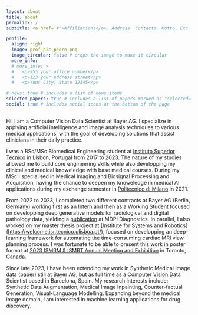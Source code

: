 ```yaml
---
layout: about
title: about
permalink: /
subtitle: <a href='#'>Affiliations</a>. Address. Contacts. Motto. Etc.

profile:
  align: right
  image: prof_pic_pedro.png
  image_circular: false # crops the image to make it circular
  more_info: 
  # more_info: >
  #   <p>555 your office number</p>
  #   <p>123 your address street</p>
  #   <p>Your City, State 12345</p>

# news: true # includes a list of news items
selected_papers: true # includes a list of papers marked as "selected={true}"
social: true # includes social icons at the bottom of the page
---
```


Hi! I am a Computer Vision Data Scientist at Bayer AG. I specialize in applying artificial intelligence and image analysis techniques to various medical applications, with the goal of developing solutions that assist clinicians in their daily practice.

I was a BSc/MSc Biomedical Engineering student at [Instituto Superior Técnico](https://tecnico.ulisboa.pt/en/) in Lisbon, Portugal from 2017 to 2023. The nature of my studies allowed me to build core engineering skills while also developping my clinical and medical knoweledge with base medical courses. During my MSc I specialised in Medical Imaging and Biosignal Processing and Acquisition, having the chance to deepen my knoweledge in medical AI applications during my exchange semester in [Politecnico di Milano](https://www.polimi.it/) in 2021.

From 2022 to 2023, I completed two different contracts at Bayer AG (Berlin, Germany) working first as an Intern and then as a Working Student focused on developping deep generative models for radiological and digital pathology data, yielding a [publication](https://www.mdpi.com/2075-4418/14/13/1442) at MDPI Diagnostics. In parallel, I also worked on my master thesis project at [Institute for Systems and Robotics] (https://welcome.isr.tecnico.ulisboa.pt/), focused on developping an deep-learning framework for automating the time-consuming cardiac MRI view planning process. I was fortunate to be able to present this work in poster format at [2023 ISMRM & ISMRT Annual Meeting and Exhibition](https://www.ismrm.org/23m/) in Toronto, Canada.

Since late 2023, I have been extending my work in Synthetic Medical Image data ([paper](https://arxiv.org/abs/2407.11594)) still at Bayer AG, but as full time as a Computer Vision Data Scientist based in Barcelona, Spain. My research interests include: Synthetic Data Augmentation, Medical Image Inpainting, Counter-factual Generation, Visual-Language Modelling. Expanding beyond the medical image domain, I am interested in machine learning applications for drug discovery.